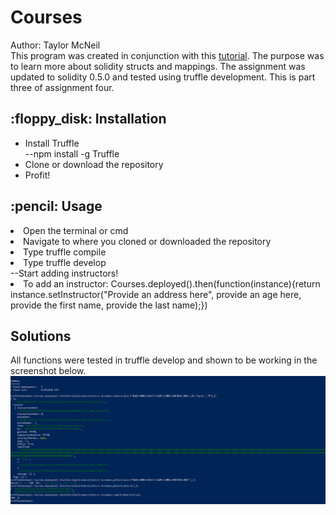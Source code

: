 <h1> Courses </h1>
Author: Taylor McNeil <br>
This program was created in conjunction with this <a href="https://coursetro.com/posts/code/102/Solidity-Mappings-&-Structs-Tutorial"> tutorial</a>. The purpose was to learn more about solidity structs and mappings. The assignment was updated to solidity 0.5.0 and tested using truffle development. This is part three of assignment four.


<h2> :floppy_disk: Installation </h2>
<ul>
 <li> Install Truffle </li> 
  --npm install -g Truffle <br>
   <li> Clone or download the repository </li> 
<li> Profit! </li> 
 </ul>

<h2> :pencil: Usage </h2>
<li> Open the terminal or cmd </li>
<li> Navigate to where you cloned or downloaded the repository </li>
<li> Type truffle compile </li>
<li>Type truffle develop </li>  
   --Start adding instructors!
 <li> To add an instructor: Courses.deployed().then(function(instance){return instance.setInstructor("Provide an address here", provide an age here, provide the first name, provide the last name);})  
   
<h2> Solutions </h2>
All functions were tested in truffle develop and shown to be working in the screenshot below.
<img src =Blockchain2.PNG >

   

